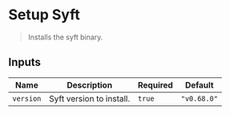 
# Setup Syft

> Installs the syft binary.


## Inputs

| Name | Description | Required | Default |
| --- | --- | --- | --- |
| `version` | Syft version to install. | `true` | `"v0.68.0"` |

